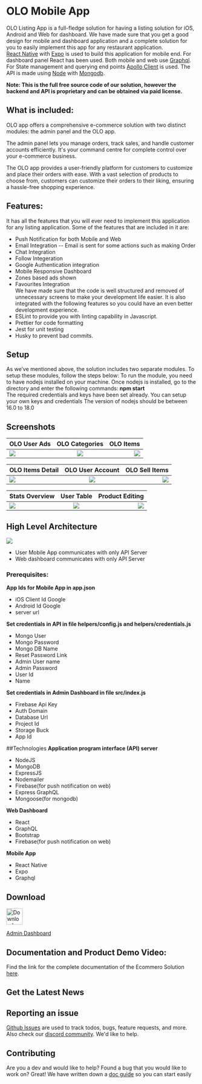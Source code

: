 # OLO Mobile App

OLO Listing App is a full-fledge solution for having a listing solution for iOS, Android and Web for dashboard. We have made sure that you get a good design for mobile and dashboard application and a complete solution for you to easily implement this app for any restaurant application.
<br>
[React Native](!https://github.com/facebook/react-native) with [Expo](!https://expo.io/) is used to build this application for mobile end. For dashboard panel React has been used. Both mobile and web use [Graphql](!https://graphql.org/). For State management and querying end points [Apollo Client](!https://github.com/apollographql/apollo-client) is used. The API is made using [Node](!https://nodejs.org/en/) with [Mongodb](!https://www.mongodb.com/).

**Note: This is the full free source code of our solution, however the backend and API is proprietary and can be obtained via paid license.**

## What is included:

OLO app offers a comprehensive e-commerce solution with two distinct modules: the admin panel and the OLO app.

The admin panel lets you manage orders, track sales, and handle customer accounts efficiently. It's your command centre for complete control over your e-commerce business.

The OLO app provides a user-friendly platform for customers to customize and place their orders with ease. With a vast selection of products to choose from, customers can customize their orders to their liking, ensuring a hassle-free shopping experience.

## Features:

It has all the features that you will ever need to implement this application for any listing application. Some of the features that are included in it are:

- Push Notification for both Mobile and Web
- Email Integration -- Email is sent for some actions such as making Order
- Chat Integration
- Follow Integeration
- Google Authentication integration
- Mobile Responsive Dashboard
- Zones based ads shown
- Favourites Integration
  <br>
  We have made sure that the code is well structured and removed of unnecessary screens to make your development life easier. It is also integrated with the following features so you could have an even better development experience.
  <br>
- ESLint to provide you with linting capability in Javascript.
- Prettier for code formatting
- Jest for unit testing
- Husky to prevent bad commits.

## Setup

As we’ve mentioned above, the solution includes two separate modules. To setup these modules, follow the steps below:
To run the module, you need to have nodejs installed on your machine. Once nodejs is installed, go to the directory and enter the following commands: **npm start**
<br>
The required credentials and keys have been set already. You can setup your own keys and credentials
The version of nodejs should be between 16.0 to 18.0

## Screenshots

| OLO User Ads                      |              OLO Categories              |                           OLO Items |
| --------------------------------- | :--------------------------------------: | ----------------------------------: |
| ![](./contributingGuides/Ads.png) | ![](./contributingGuides/Categories.png) | ![](./contributingGuides/Items.png) |

| OLO Items Detail                             |           OLO User Account            |                     OLO Sell Items |
| -------------------------------------------- | :-----------------------------------: | ---------------------------------: |
| ![](./contributingGuides/Item%20details.png) | ![](./contributingGuides/Account.png) | ![](./contributingGuides/Sell.png) |

| Stats Overview                                 |             User Table             |                        Product Editing |
| ---------------------------------------------- | :--------------------------------: | -------------------------------------: |
| ![](./contributingGuides/Stats%20overview.png) | ![](./contributingGuides/user.png) | ![](./contributingGuides/products.png) |

## High Level Architecture

![](./contributingGuides/highlevel.png)

- User Mobile App communicates with only API Server
- Web dashboard communicates with only API Server

### Prerequisites:

**App Ids for Mobile App in app.json**

- iOS Client Id Google
- Android Id Google
- server url

**Set credentials in API in file helpers/config.js and helpers/credentials.js**

- Mongo User
- Mongo Password
- Mongo DB Name
- Reset Password Link
- Admin User name
- Admin Password
- User Id
- Name

**Set credentials in Admin Dashboard in file src/index.js**

- Firebase Api Key
- Auth Domain
- Database Url
- Project Id
- Storage Buck
- App Id

##Technologies
**Application program interface (API) server**

- NodeJS
- MongoDB
- ExpressJS
- Nodemailer
- Firebase(for push notification on web)
- Express GraphQL
- Mongoose(for mongodb)

**Web Dashboard**

- React
- GraphQL
- Bootstrap
- Firebase(for push notification on web)

**Mobile App**

- React Native
- Expo
- Graphql

## Download

<a href="https://play.google.com/store/apps/details?id=com.listing.app">
  <img alt="Download on Google Play" src="https://play.google.com/intl/en_us/badges/images/badge_new.png" height=43>
</a>
<!-- <a href="https://apps.apple.com/pk/app/ecommero/id1529112897">
  <img alt="Download on App Store" src="https://user-images.githubusercontent.com/7317008/43209852-4ca39622-904b-11e8-8ce1-cdc3aee76ae9.png" height=43>
</a> -->

[Admin Dashboard](https://listing.ninjascode.com/)

## Documentation and Product Demo Video:

Find the link for the complete documentation of the Ecommero Solution [here](https://listing-nb.gitbook.io/olo-full-app/).

## Get the Latest News

## Reporting an issue

[Github Issues](https://github.com/Ninjas-Code-official/olxclone-backend/issues) are used to track todos, bugs, feature requests, and more.
Also check our [discord community](https://discord.gg/ef6PT6ZH). We'd like to help.

## Contributing

Are you a dev and would like to help? Found a bug that you would like to work on? Great! We have written down a [doc guide](https://listing-nb.gitbook.io/olo-full-app/) so you can start easily
